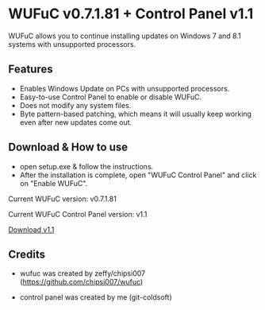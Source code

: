 # WUFuC v0.7.1.81 + Control Panel v1.1
WUFuC allows you to continue installing updates on Windows 7 and 8.1 systems with unsupported processors.

## Features
- Enables Windows Update on PCs with unsupported processors.
- Easy-to-use Control Panel to enable or disable WUFuC.
- Does not modify any system files.
- Byte pattern-based patching, which means it will usually keep working even after new updates come out.

## Download & How to use
- open setup.exe & follow the instructions.
- After the installation is complete, open "WUFuC Control Panel" and click on "Enable WUFuC".

Current WUFuC version: v0.7.1.81

Current WUFuC Control Panel version: v1.1

[Download v1.1](www.google.com)

## Credits
- wufuc was created by zeffy/chipsi007 (https://github.com/chipsi007/wufuc)

- control panel was created by me (git-coldsoft)
